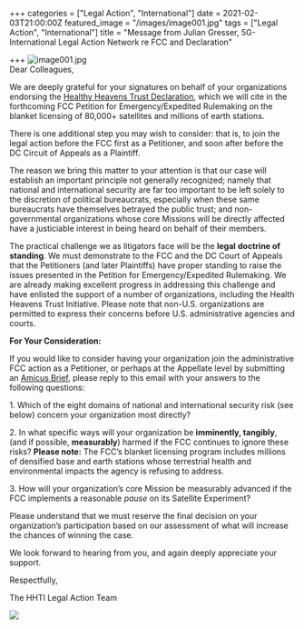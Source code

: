 +++
categories = ["Legal Action", "International"]
date = 2021-02-03T21:00:00Z
featured_image = "/images/image001.jpg"
tags = ["Legal Action", "International"]
title = "Message from Julian Gresser, 5G-International Legal Action Network re FCC and Declaration"

+++
![image001.jpg](https://www.fastmailusercontent.com/jmap/download/u9a0940ce/G6a1c14c97af85a45456d9ab4c1a7d251170bbfdc/image001.jpg?u=9a0940ce&access_token=eyJhbGciOiJIUzI1NiIsInR5cCI6IkpXVCJ9.eyJpc3MiOiI4NjVmNThhZGY5YjU4ZTNjNzZiYzBiOGYyY2EzY2ZhMWFkYjUxOTg0Iiwic3ViIjoiQ3lBOG52MVFuSVpURjdTbUVHSF9VSVh3THdnMDA4amNBeWVVMkE4NjM0VSIsImlhdCI6MTYxMjM4OTYwMH0.QZCy0vNX5eLiWBMrTeC90SFcIIkIqnyWcS9iCETfcps&accept=image%2Fjpeg)  
Dear Colleagues,

We are deeply grateful for your signatures on behalf of your organizations endorsing the [Healthy Heavens Trust Declaration](https://www.5g-ilan.com/hhti-declaration), which we will cite in the forthcoming FCC Petition for Emergency/Expedited Rulemaking on the blanket licensing of 80,000+ satellites and millions of earth stations.

There is one additional step you may wish to consider: that is, to join the legal action before the FCC first as a Petitioner, and soon after before the DC Circuit of Appeals as a Plaintiff.

The reason we bring this matter to your attention is that our case will establish an important principle not generally recognized; namely that national and international security are far too important to be left solely to the discretion of political bureaucrats, especially when these same bureaucrats have themselves betrayed the public trust; and non-governmental organizations whose core Missions will be directly affected have a justiciable interest in being heard on behalf of their members.

The practical challenge we as litigators face will be the **legal** **doctrine of standing**. We must demonstrate to the FCC and the DC Court of Appeals that the Petitioners (and later Plaintiffs) have proper standing to raise the issues presented in the Petition for Emergency/Expedited Rulemaking. We are already making excellent progress in addressing this challenge and have enlisted the support of a number of organizations, including the Health Heavens Trust Initiative. Please note that non-U.S. organizations are permitted to express their concerns before U.S. administrative agencies and courts.

**For Your Consideration:**

If you would like to consider having your organization join the administrative FCC action as a Petitioner, or perhaps at the Appellate level by submitting an [Amicus Brief](https://en.wikipedia.org/wiki/Amicus_curiae), please reply to this email with your answers to the following questions:

1\. Which of the eight domains of national and international security risk (see below) concern your organization most directly?

2\. In what specific ways will your organization be **imminently, tangibly**, (and if possible, **measurably**) harmed if the FCC continues to ignore these risks? **Please note:** The FCC’s blanket licensing program includes millions of densified base and earth stations whose terrestrial health and environmental impacts the agency is refusing to address.

3\. How will your organization’s core Mission be measurably advanced if the FCC implements a reasonable _pause_ on its Satellite Experiment?

Please understand that we must reserve the final decision on your organization’s participation based on our assessment of what will increase the chances of winning the case.

We look forward to hearing from you, and again deeply appreciate your support.

Respectfully,

The HHTI Legal Action Team

![](/images/image002.png)